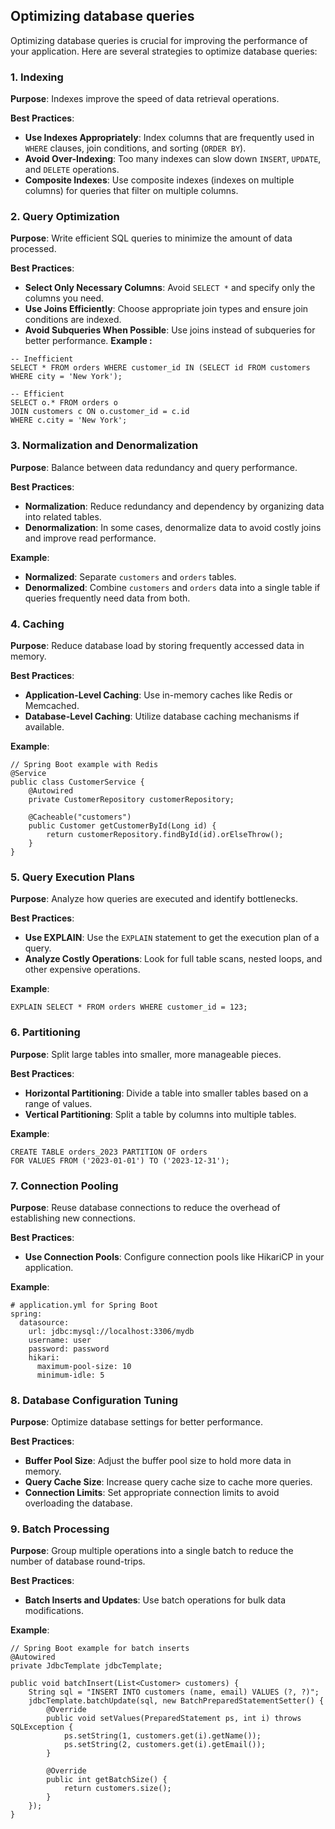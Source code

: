 ## Optimizing database queries
Optimizing database queries is crucial for improving the performance of your application. Here are several strategies to optimize database queries:

### 1. **Indexing**

**Purpose**: Indexes improve the speed of data retrieval operations.

**Best Practices**:

- **Use Indexes Appropriately**: Index columns that are frequently used in `WHERE` clauses, join conditions, and sorting (`ORDER BY`).
- **Avoid Over-Indexing**: Too many indexes can slow down `INSERT`, `UPDATE`, and `DELETE` operations.
- **Composite Indexes**: Use composite indexes (indexes on multiple columns) for queries that filter on multiple columns.
### 2. **Query Optimization**

**Purpose**: Write efficient SQL queries to minimize the amount of data processed.

**Best Practices**:

- **Select Only Necessary Columns**: Avoid `SELECT *` and specify only the columns you need.
- **Use Joins Efficiently**: Choose appropriate join types and ensure join conditions are indexed.
- **Avoid Subqueries When Possible**: Use joins instead of subqueries for better performance.
**Example :**
```
-- Inefficient
SELECT * FROM orders WHERE customer_id IN (SELECT id FROM customers WHERE city = 'New York');

-- Efficient
SELECT o.* FROM orders o
JOIN customers c ON o.customer_id = c.id
WHERE c.city = 'New York';

```

### 3. **Normalization and Denormalization**

**Purpose**: Balance between data redundancy and query performance.

**Best Practices**:

- **Normalization**: Reduce redundancy and dependency by organizing data into related tables.
- **Denormalization**: In some cases, denormalize data to avoid costly joins and improve read performance.

**Example**:

- **Normalized**: Separate `customers` and `orders` tables.
- **Denormalized**: Combine `customers` and `orders` data into a single table if queries frequently need data from both.
### 4. **Caching**

**Purpose**: Reduce database load by storing frequently accessed data in memory.

**Best Practices**:

- **Application-Level Caching**: Use in-memory caches like Redis or Memcached.
- **Database-Level Caching**: Utilize database caching mechanisms if available.

**Example**:
```
// Spring Boot example with Redis
@Service
public class CustomerService {
    @Autowired
    private CustomerRepository customerRepository;

    @Cacheable("customers")
    public Customer getCustomerById(Long id) {
        return customerRepository.findById(id).orElseThrow();
    }
}
```

### 5. **Query Execution Plans**

**Purpose**: Analyze how queries are executed and identify bottlenecks.

**Best Practices**:

- **Use EXPLAIN**: Use the `EXPLAIN` statement to get the execution plan of a query.
- **Analyze Costly Operations**: Look for full table scans, nested loops, and other expensive operations.

**Example**:
```
EXPLAIN SELECT * FROM orders WHERE customer_id = 123;
```
### 6. **Partitioning**

**Purpose**: Split large tables into smaller, more manageable pieces.

**Best Practices**:

- **Horizontal Partitioning**: Divide a table into smaller tables based on a range of values.
- **Vertical Partitioning**: Split a table by columns into multiple tables.

**Example**:
```
CREATE TABLE orders_2023 PARTITION OF orders
FOR VALUES FROM ('2023-01-01') TO ('2023-12-31');
```
### 7. **Connection Pooling**

**Purpose**: Reuse database connections to reduce the overhead of establishing new connections.

**Best Practices**:

- **Use Connection Pools**: Configure connection pools like HikariCP in your application.

**Example**:
```
# application.yml for Spring Boot
spring:
  datasource:
    url: jdbc:mysql://localhost:3306/mydb
    username: user
    password: password
    hikari:
      maximum-pool-size: 10
      minimum-idle: 5
```
### 8. **Database Configuration Tuning**

**Purpose**: Optimize database settings for better performance.

**Best Practices**:

- **Buffer Pool Size**: Adjust the buffer pool size to hold more data in memory.
- **Query Cache Size**: Increase query cache size to cache more queries.
- **Connection Limits**: Set appropriate connection limits to avoid overloading the database.
### 9. **Batch Processing**

**Purpose**: Group multiple operations into a single batch to reduce the number of database round-trips.

**Best Practices**:

- **Batch Inserts and Updates**: Use batch operations for bulk data modifications.

**Example**:
```
// Spring Boot example for batch inserts
@Autowired
private JdbcTemplate jdbcTemplate;

public void batchInsert(List<Customer> customers) {
    String sql = "INSERT INTO customers (name, email) VALUES (?, ?)";
    jdbcTemplate.batchUpdate(sql, new BatchPreparedStatementSetter() {
        @Override
        public void setValues(PreparedStatement ps, int i) throws SQLException {
            ps.setString(1, customers.get(i).getName());
            ps.setString(2, customers.get(i).getEmail());
        }

        @Override
        public int getBatchSize() {
            return customers.size();
        }
    });
}
```

